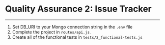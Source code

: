 # Quality Assurance 2: Issue Tracker
------

1) Set DB_URI to your Mongo connection string in the `.env` file
2) Complete the project in `routes/api.js`.
3) Create all of the functional tests in `tests/2_functional-tests.js`
